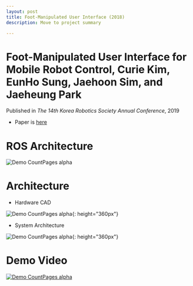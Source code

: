 ```yaml
---
layout: post
title: Foot-Manipulated User Interface (2018)
description: Move to project summary

---
```


Foot-Manipulated User Interface for Mobile Robot Control, Curie Kim, EunHo Sung, Jaehoon Sim, and Jaeheung Park
=============
Published in *The 14th Korea Robotics Society Annual Conference*, 2019
* Paper is [here](https://drive.google.com/file/d/1W3Bu53LqHggFKD8B1lpV8U-uo8vOxqKU/view?usp=sharing)


ROS Architecture
==============

![Demo CountPages alpha](https://user-images.githubusercontent.com/17980462/180163070-8e4e5181-61b5-4fb6-a6d7-8f005653001f.PNG )


Architecture
==============
* Hardware CAD

![Demo CountPages alpha](https://user-images.githubusercontent.com/17980462/193634750-58295406-1d2c-4833-bc0a-887ce2647568.png ){: height="360px"}

* System Architecture

![Demo CountPages alpha](https://user-images.githubusercontent.com/17980462/193635110-2171645a-e721-4730-9be8-179d05490060.png){: height="360px"}



Demo Video
==============

[![Demo CountPages alpha](https://user-images.githubusercontent.com/17980462/193634841-e1a10d3d-e8fc-4961-b6bf-a6c7295a7d3c.png)](http://naver.me/5ZOPDJMP)

